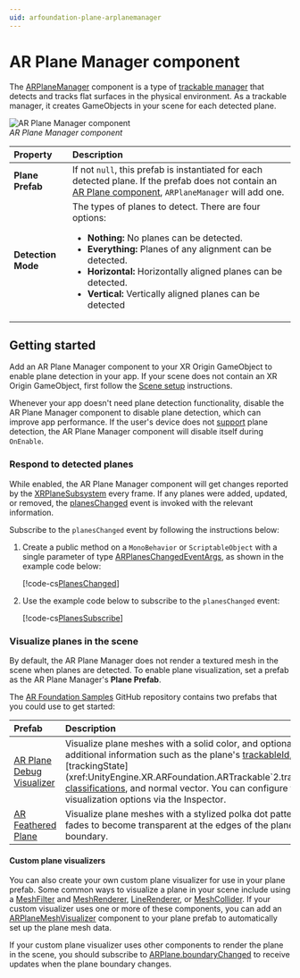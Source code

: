```yaml
---
uid: arfoundation-plane-arplanemanager
---
```

# AR Plane Manager component

The [ARPlaneManager](xref:UnityEngine.XR.ARFoundation.ARPlaneManager) component is a type of [trackable manager](xref:arfoundation-managers#trackables-and-trackable-managers) that detects and tracks flat surfaces in the physical environment. As a trackable manager, it creates GameObjects in your scene for each detected plane.

![AR Plane Manager component](../../images/ar-plane-manager.png)<br/>*AR Plane Manager component*

| Property | Description |
| :------- | :---------- |
| **Plane Prefab** | If not `null`, this prefab is instantiated for each detected plane. If the prefab does not contain an [AR Plane component](xref:arfoundation-plane-arplane), `ARPlaneManager` will add one. |
| **Detection Mode** | The types of planes to detect. There are four options: <ul><li><strong>Nothing:</strong> No planes can be detected.</li><li><strong>Everything:</strong> Planes of any alignment can be detected.</li><li><strong>Horizontal:</strong> Horizontally aligned planes can be detected.</li><li><strong>Vertical:</strong> Vertically aligned planes can be detected</li></ul> |

## Getting started

Add an AR Plane Manager component to your XR Origin GameObject to enable plane detection in your app. If your scene does not contain an XR Origin GameObject, first follow the [Scene setup](xref:arfoundation-scene-setup) instructions.

Whenever your app doesn't need plane detection functionality, disable the AR Plane Manager component to disable plane detection, which can improve app performance. If the user's device does not [support](xref:arfoundation-plane-platform-support) plane detection, the AR Plane Manager component will disable itself during `OnEnable`.

### Respond to detected planes

While enabled, the AR Plane Manager component will get changes reported by the [XRPlaneSubsystem](xref:UnityEngine.XR.ARSubsystems.XRPlaneSubsystem) every frame. If any planes were added, updated, or removed, the [planesChanged](xref:UnityEngine.XR.ARFoundation.ARPlaneManager.planesChanged) event is invoked with the relevant information.

Subscribe to the `planesChanged` event by following the instructions below:

1. Create a public method on a `MonoBehavior` or `ScriptableObject` with a single parameter of type [ARPlanesChangedEventArgs](xref:UnityEngine.XR.ARFoundation.ARPlanesChangedEventArgs), as shown in the example code below:

    [!code-cs[PlanesChanged](../../../Tests/CodeSamples/ARPlaneManagerSamples.cs#PlanesChanged)]

2. Use the example code below to subscribe to the `planesChanged` event:

    [!code-cs[PlanesSubscribe](../../../Tests/CodeSamples/ARPlaneManagerSamples.cs#PlanesSubscribe)]

### Visualize planes in the scene

By default, the AR Plane Manager does not render a textured mesh in the scene when planes are detected. To enable plane visualization, set a prefab as the AR Plane Manager's **Plane Prefab**.

The [AR Foundation Samples](https://github.com/Unity-Technologies/arfoundation-samples) GitHub repository contains two prefabs that you could use to get started:

| Prefab | Description |
| :----- | :---------- |
| [AR Plane Debug Visualizer](https://github.com/Unity-Technologies/arfoundation-samples/blob/5.1/Assets/Prefabs/AR%20Plane%20Debug%20Visualizer.prefab) | Visualize plane meshes with a solid color, and optionally visualize additional information such as the plane's [trackableId](xref:UnityEngine.XR.ARFoundation.ARTrackable`2.trackableId), [trackingState](xref:UnityEngine.XR.ARFoundation.ARTrackable`2.trackingState), [classifications](xref:UnityEngine.XR.ARFoundation.ARPlane.classifications), and normal vector. You can configure the visualization options via the Inspector. |
| [AR Feathered Plane](https://github.com/Unity-Technologies/arfoundation-samples/blob/5.1/Assets/Prefabs/AR%20Feathered%20Plane.prefab) | Visualize plane meshes with a stylized polka dot pattern that fades to become transparent at the edges of the plane's boundary. |

#### Custom plane visualizers

You can also create your own custom plane visualizer for use in your plane prefab. Some common ways to visualize a plane in your scene include using a [MeshFilter](https://docs.unity3d.com/Manual/class-MeshFilter.html) and [MeshRenderer](https://docs.unity3d.com/Manual/class-MeshRenderer.html), [LineRenderer](https://docs.unity3d.com/Manual/class-LineRenderer.html), or [MeshCollider](https://docs.unity3d.com/Manual/class-MeshCollider.html). If your custom visualizer uses one or more of these components, you can add an [ARPlaneMeshVisualizer](xref:UnityEngine.XR.ARFoundation.ARPlaneMeshVisualizer) component to your plane prefab to automatically set up the plane mesh data.

If your custom plane visualizer uses other components to render the plane in the scene, you should subscribe to [ARPlane.boundaryChanged](xref:UnityEngine.XR.ARFoundation.ARPlane.boundaryChanged) to receive updates when the plane boundary changes.
